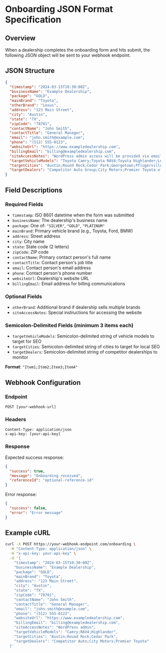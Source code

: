 # Onboarding JSON Format Specification

## Overview

When a dealership completes the onboarding form and hits submit, the following JSON object will be sent to your webhook endpoint.

## JSON Structure

```json
{
  "timestamp": "2024-03-15T10:30:00Z",
  "businessName": "Example Dealership",
  "package": "GOLD",
  "mainBrand": "Toyota",
  "otherBrand": "Lexus",
  "address": "123 Main Street",
  "city": "Austin",
  "state": "TX",
  "zipCode": "78701",
  "contactName": "John Smith",
  "contactTitle": "General Manager",
  "email": "john.smith@example.com",
  "phone": "(512) 555-0123",
  "websiteUrl": "https://www.exampledealership.com",
  "billingEmail": "billing@exampledealership.com",
  "siteAccessNotes": "WordPress admin access will be provided via email. Contact IT department for server access.",
  "targetVehicleModels": "Toyota Camry;Toyota RAV4;Toyota Highlander;Lexus RX350",
  "targetCities": "Austin;Round Rock;Cedar Park;Georgetown;Pflugerville",
  "targetDealers": "Competitor Auto Group;City Motors;Premier Toyota of Downtown"
}
```

## Field Descriptions

### Required Fields

- `timestamp`: ISO 8601 datetime when the form was submitted
- `businessName`: The dealership's business name
- `package`: One of: `"SILVER"`, `"GOLD"`, `"PLATINUM"`
- `mainBrand`: Primary vehicle brand (e.g., Toyota, Ford, BMW)
- `address`: Street address
- `city`: City name
- `state`: State code (2 letters)
- `zipCode`: ZIP code
- `contactName`: Primary contact person's full name
- `contactTitle`: Contact person's job title
- `email`: Contact person's email address
- `phone`: Contact person's phone number
- `websiteUrl`: Dealership's website URL
- `billingEmail`: Email address for billing communications

### Optional Fields

- `otherBrand`: Additional brand if dealership sells multiple brands
- `siteAccessNotes`: Special instructions for accessing the website

### Semicolon-Delimited Fields (minimum 3 items each)

- `targetVehicleModels`: Semicolon-delimited string of vehicle models to target for SEO
- `targetCities`: Semicolon-delimited string of cities to target for local SEO
- `targetDealers`: Semicolon-delimited string of competitor dealerships to monitor

**Format**: `"Item1;Item2;Item3;Item4"`

## Webhook Configuration

### Endpoint
```
POST [your-webhook-url]
```

### Headers
```
Content-Type: application/json
x-api-key: [your-api-key]
```

### Response

Expected success response:
```json
{
  "success": true,
  "message": "Onboarding received",
  "referenceId": "optional-reference-id"
}
```

Error response:
```json
{
  "success": false,
  "error": "Error message"
}
```

## Example cURL

```bash
curl -X POST https://your-webhook-endpoint.com/onboarding \
  -H "Content-Type: application/json" \
  -H "x-api-key: your-api-key" \
  -d '{
    "timestamp": "2024-03-15T10:30:00Z",
    "businessName": "Example Dealership",
    "package": "GOLD",
    "mainBrand": "Toyota",
    "address": "123 Main Street",
    "city": "Austin",
    "state": "TX",
    "zipCode": "78701",
    "contactName": "John Smith",
    "contactTitle": "General Manager",
    "email": "john.smith@example.com",
    "phone": "(512) 555-0123",
    "websiteUrl": "https://www.exampledealership.com",
    "billingEmail": "billing@exampledealership.com",
    "siteAccessNotes": "WordPress admin",
    "targetVehicleModels": "Camry;RAV4;Highlander",
    "targetCities": "Austin;Round Rock;Cedar Park",
    "targetDealers": "Competitor Auto;City Motors;Premier Toyota"
  }'
```
